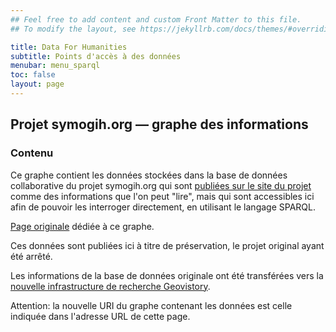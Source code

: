 ```yaml
---
## Feel free to add content and custom Front Matter to this file.
## To modify the layout, see https://jekyllrb.com/docs/themes/#overriding-theme-defaults

title: Data For Humanities
subtitle: Points d'accès à des données
menubar: menu_sparql
toc: false
layout: page
---
```


## Projet symogih.org — graphe des informations


### Contenu

Ce graphe contient les données stockées dans la base de données collaborative du projet symogih.org qui sont [publiées sur le site du projet](http://symogih.org/?q=types-of-informations-list) comme des informations que l'on peut "lire", mais qui sont accessibles ici afin de pouvoir les interroger directement, en utilisant le langage SPARQL.


[Page originale](http://symogih.org/graph/symogih-bhp) dédiée à ce graphe.

Ces données sont publiées ici à titre de préservation, le projet original ayant été arrêté. 

Les informations de la base de données originale ont été transférées vers la [nouvelle infrastructure de recherche Geovistory](https://www.geovistory.org/).

Attention: la nouvelle URI du graphe contenant les données est celle indiquée dans l'adresse URL de cette page.

